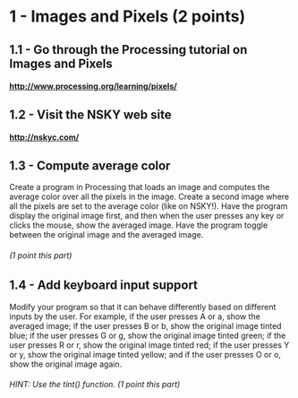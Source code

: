 # 1 - Images and Pixels (2 points)
## 1.1 - Go through the Processing tutorial on Images and Pixels
#### http://www.processing.org/learning/pixels/
## 1.2 - Visit the NSKY web site
#### http://nskyc.com/
## 1.3 - Compute average color
Create a program in Processing that loads an image and computes the average color over all the pixels in the image. Create a second image where all the pixels are set to the average color (like on NSKY!). Have the program display the original image first, and then when the user presses any key or clicks the mouse, show the averaged image. Have the program toggle between the original image and the averaged image. 
###### (1 point this part)
## 1.4 - Add keyboard input support
Modify your program so that it can behave differently based on different inputs by the user. For example, if the user presses A or a, show the averaged image; if the user presses B or b, show the original image tinted blue; if the user presses G or g, show the original image tinted green; if the user presses R or r, show the original image tinted red; if the user presses Y or y, show the original image tinted yellow; and if the user presses O or o, show the original image again. 
###### HINT: Use the tint() function. (1 point this part)
